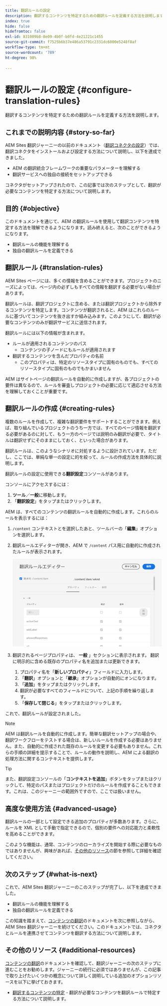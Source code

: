 ```yaml
---
title: 翻訳ルールの設定
description: 翻訳するコンテンツを特定するための翻訳ルールを定義する方法を説明します。
index: true
hide: false
hidefromtoc: false
exl-id: 831009b8-8e09-4b0f-b0fd-4e21221c1455
source-git-commit: f7525b6b37e486a53791c2331dc6000e5248f8af
workflow-type: tm+mt
source-wordcount: '789'
ht-degree: 98%

---
```


# 翻訳ルールの設定 {#configure-translation-rules}

翻訳するコンテンツを特定するための翻訳ルールを定義する方法を説明します。

## これまでの説明内容 {#story-so-far}

AEM Sites 翻訳ジャーニーの以前のドキュメント（[翻訳コネクタの設定](configure-connector.md)）では、翻訳コネクタをインストールおよび設定する方法について説明し、以下を達成できました。

* AEM の翻訳統合フレームワークの重要なパラメーターを理解する
* 翻訳サービスへの独自の接続をセットアップできる

コネクタがセットアップされたので、この記事では次のステップとして、翻訳が必要なコンテンツを特定する方法について説明します。

## 目的 {#objective}

このドキュメントを通じて、AEM の翻訳ルールを使用して翻訳コンテンツを特定する方法を理解できるようになります。読み終えると、次のことができるようになります。

* 翻訳ルールの機能を理解する
* 独自の翻訳ルールを定義できる

## 翻訳ルール {#translation-rules}

AEM Sites ページには、多くの情報を含めることができます。プロジェクトのニーズによっては、ページ内の必ずしもすべての情報を翻訳する必要がない場合があります。

翻訳ルールは、翻訳プロジェクトに含める、または翻訳プロジェクトから除外するコンテンツを特定します。コンテンツが翻訳されると、AEM はこれらのルールに基づいてコンテンツを抜き出すか組み込みます。このようにして、翻訳が必要なコンテンツのみが翻訳サービスに送信されます。

翻訳ルールには以下の情報が含まれます。

* ルールが適用されるコンテンツのパス
   * コンテンツの子ノードにもルールが適用されます
* 翻訳するコンテンツを含んだプロパティの名前
   * このプロパティは、特定のリソースタイプに固有のものでも、すべてのリソースタイプに固有のものでもかまいません

AEM はサイトページの翻訳ルールを自動的に作成しますが、各プロジェクトの要件は異なるので、ルールを審査しプロジェクトの必要に応じて適応させる方法を理解しておくことが重要です。

## 翻訳ルールの作成 {#creating-rules}

複数のルールを作成して、複雑な翻訳要件をサポートすることができます。例えば、取り組んでいるプロジェクトのうち一方では、すべてのページ情報を翻訳する必要があるのに対して、もう一方のページでは説明のみ翻訳が必要で、タイトルは翻訳せずにそのままにしておく、といった場合があります。

翻訳ルールは、このようなシナリオに対処するように設計されています。ただし、ここでは、単純な単一の設定に的を絞って、ルールの作成方法を具体的に説明します。

翻訳ルールの設定に使用できる&#x200B;**翻訳設定**&#x200B;コンソールがあります。

コンソールにアクセスするには：

1. **ツール**／**一般**&#x200B;に移動します。
1. 「**翻訳設定**」をタップまたはクリックします。

AEM は、すべてのコンテンツの翻訳ルールを自動的に作成します。これらのルールを表示するには：

1. `/content` コンテキストとを選択したあと、ツールバーの「**編集**」オプションを選択します。
1. 翻訳ルールエディターが開き、AEM で `/content` パス用に自動的に作成されたルールが表示されます。

   ![翻訳ルールエディター](assets/translation-rules-editor.png)

1. 翻訳されるページプロパティは、 **一般** 」セクションに表示されます。 翻訳に明示的に含める既存のプロパティ名を追加または更新できます。
   1. プロパティ名を「**新しいプロパティ**」フィールドに入力します。
   1. 「**翻訳**」オプションと「**継承**」オプションが自動的にオンになります。
   1. 「**追加**」をタップまたはクリックします。
   1. 翻訳が必要なすべてのフィールドについて、上記の手順を繰り返します。
   1. 「**保存して閉じる**」をタップまたはクリックします。

これで、翻訳ルールが設定されました。

>[!NOTE]
>
>AEM は翻訳ルールを自動的に作成します。簡単な翻訳セットアップの場合や、翻訳ワークフローをテストする場合は、新しいルールを作成する必要はありません。また、自動的に作成された既存のルールを変更する必要もありません。これらの手順の詳細を提示することで、ルールの動作を説明し、AEM による翻訳の処理方法に関するコンテキストを提供します。

>[!TIP]
>
>また、翻訳設定コンソールの「**コンテキストを追加**」ボタンをタップまたはクリックして、特定のパスまたはプロジェクトだけのルールを作成することもできます。これは、このジャーニーの範囲外ですので、ここでは扱いません。

## 高度な使用方法 {#advanced-usage}

翻訳ルールの一部として設定できる追加のプロパティが多数あります。さらに、ルールを XML として手動で指定できるので、個別の要件への対応能力と柔軟性を高めることができます。

このような機能は、通常、コンテンツのローカライズを開始する際に必要なものではありませんが、興味があれば、[その他のリソース](#additional-resources)の節を参照して詳細を確認してください。

## 次のステップ {#what-is-next}

これで、AEM Sites 翻訳ジャーニーのこのステップが完了し、以下を達成できました。

* 翻訳ルールの機能を理解する
* 独自の翻訳ルールを定義できる

この知識を踏まえて、[コンテンツの翻訳](translate-content.md)のドキュメントを次に参照しながら、AEM Sites 翻訳ジャーニーを続けてください。このドキュメントでは、コネクタとルールを連携させてコンテンツを翻訳する方法について説明します。

## その他のリソース {#additional-resources}

[コンテンツの翻訳](translate-content.md)のドキュメントを確認して、翻訳ジャーニーの次のステップに進むことをお勧めします。ジャーニーの続行に必須ではありませんが、この記事で取り上げたいくつかの概念について詳しく説明している追加のオプションリソースを以下に挙げておきます。

* [翻訳するコンテンツの特定](/help/sites-cloud/administering/translation/rules.md) - 翻訳が必要なコンテンツを翻訳ルールで特定する方法について説明します。
